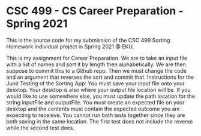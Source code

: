 # CSC 499 - CS Career Preparation - Spring 2021

This is the source code for my submission of the CSC 499 Sorting Homework individual project in Spring 2021 @ EKU.

This is my assignment for Career Preparation. We are to take an input file with a list of names and sort it by length then alphabetically. 
We are then suppose to commit this to a Github repo.
Then we must change the code and an argument that reverses the sort and commit that. 
Instructions for the Junit Testing of the Sorting App:
You must save your input file onto your desktop. Your desktop is also where your output file location will be. If you would like to use somewhere else, you must update the path location for the string inputFile and outputFile. 
You must create an expected file on your desktop and the contents must contain the expected outcome you are expecting to receieve.
You cannot run both tests together since they are both saving in the same location. 
The first test does not include the reverse while the second test does. 
